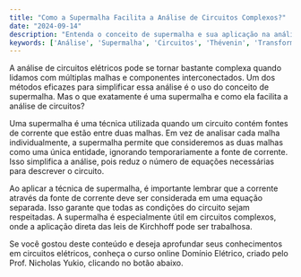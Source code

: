 ```yaml
---
title: "Como a Supermalha Facilita a Análise de Circuitos Complexos?"
date: "2024-09-14"
description: "Entenda o conceito de supermalha e sua aplicação na análise de circuitos elétricos complexos."
keywords: ['Análise', 'Supermalha', 'Circuitos', 'Thévenin', 'Transformação']
---
```


A análise de circuitos elétricos pode se tornar bastante complexa quando lidamos com múltiplas malhas e componentes interconectados. Um dos métodos eficazes para simplificar essa análise é o uso do conceito de supermalha. Mas o que exatamente é uma supermalha e como ela facilita a análise de circuitos?

Uma supermalha é uma técnica utilizada quando um circuito contém fontes de corrente que estão entre duas malhas. Em vez de analisar cada malha individualmente, a supermalha permite que consideremos as duas malhas como uma única entidade, ignorando temporariamente a fonte de corrente. Isso simplifica a análise, pois reduz o número de equações necessárias para descrever o circuito.

Ao aplicar a técnica de supermalha, é importante lembrar que a corrente através da fonte de corrente deve ser considerada em uma equação separada. Isso garante que todas as condições do circuito sejam respeitadas. A supermalha é especialmente útil em circuitos complexos, onde a aplicação direta das leis de Kirchhoff pode ser trabalhosa.

Se você gostou deste conteúdo e deseja aprofundar seus conhecimentos em circuitos elétricos, conheça o curso online Domínio Elétrico, criado pelo Prof. Nicholas Yukio, clicando no botão abaixo.